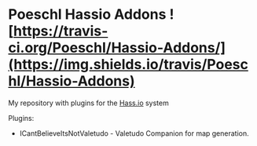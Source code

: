 # Poeschl Hassio Addons ![https://travis-ci.org/Poeschl/Hassio-Addons/](https://img.shields.io/travis/Poeschl/Hassio-Addons)

My repository with plugins for the [Hass.io](https://www.home-assistant.io/hassio/) system

Plugins:

* ICantBelieveItsNotValetudo - Valetudo Companion for map generation.
